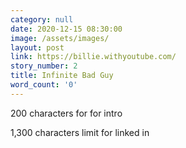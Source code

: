 ```yaml
---
category: null
date: 2020-12-15 08:30:00
image: /assets/images/
layout: post
link: https://billie.withyoutube.com/
story_number: 2
title: Infinite Bad Guy
word_count: '0'
---
```


200 characters for for intro

1,300 characters limit for linked in